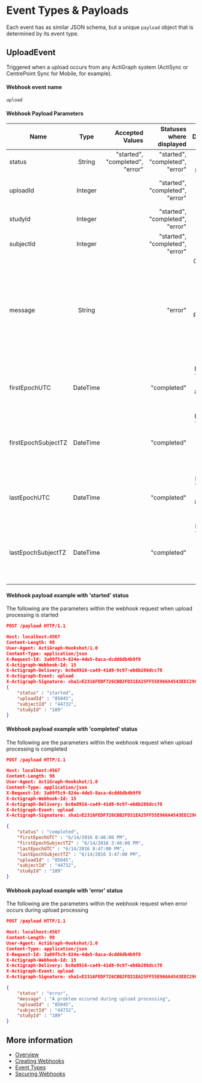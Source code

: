 # Event Types & Payloads

Each event has as similar JSON schema, but a unique `payload` object that is determined by its event type.

## UploadEvent
Triggered when a upload occurs from any ActiGraph system (ActiSync or CentrePoint Sync for Mobile, for example).

#### Webhook event name
`upload`


#### Webhook Payload Parameters

| Name        | Type | Accepted Values | Statuses where displayed | Description  |
| ------------- |:----------:|  -----: | -----: |  -----: |
| status      | String | "started", "completed", "error" | "started", "completed", "error" | Status of upload processing
| uploadId      | Integer    |   |  "started", "completed", "error" | Unique identifier for subject upload |
| studyId | Integer  |    | "started", "completed", "error" |  Unique identifier for study |
| subjectId | Integer     |   | "started", "completed", "error" |Unique identifier for subject |
| message | String  |  | "error"| Contents of error message if error occurs during upload processing. Parameter will only exist if the status equals 'error'. |
| firstEpochUTC | DateTime  |    | "completed"  | First Epoch Timestamp (in UTC) of added data from upload  |
| firstEpochSubjectTZ | DateTime      |   | "completed"  | First Epoch Timestamp (in subject's timezone) of added data from upload |
| lastEpochUTC | DateTime     |    | "completed" | Last Epoch Timestamp (in UTC) of added data from upload |
| lastEpochSubjectTZ | DateTime      |   | "completed" | Last Epoch Timestamp (in subject's timezone) of added data from upload  |



#### Webhook payload example with 'started' status
The following are the parameters within the webhook request when upload processing is started

```json
POST /payload HTTP/1.1

Host: localhost:4567
Content-Length: 98
User-Agent: ActiGraph-Hookshot/1.0
Content-Type: application/json
X-Request-Id: 3a09f5c9-824e-4de5-8aca-dcdd6db4b9f8
X-Actigraph-Webhook-Id: 15
X-Actigraph-Delivery: bc0e8916-ca49-41d8-9c97-eb6b286dcc78
X-Actigraph-Event: upload
X-Actigraph-Signature: sha1=E2316FEDF726CBB2FD31EA25FF55E966A4543EEC290944DA578ADB42CD0DE9D60A1435D120525074535BEABD083BFE7C0CB5451BBEFB5B55BC6C60A10449E34E
{
	"status" : "started",
	"uploadId" : "85045",
	"subjectId" : "44732",
	"studyId" : "189"
}


```

#### Webhook payload example with 'completed' status
The following are the parameters within the webhook request when upload processing is completed
```json
POST /payload HTTP/1.1

Host: localhost:4567
Content-Length: 98
User-Agent: ActiGraph-Hookshot/1.0
Content-Type: application/json
X-Request-Id: 3a09f5c9-824e-4de5-8aca-dcdd6db4b9f8
X-Actigraph-Webhook-Id: 15
X-Actigraph-Delivery: bc0e8916-ca49-41d8-9c97-eb6b286dcc78
X-Actigraph-Event: upload
X-Actigraph-Signature: sha1=E2316FEDF726CBB2FD31EA25FF55E966A4543EEC290944DA578ADB42CD0DE9D60A1435D120525074535BEABD083BFE7C0CB5451BBEFB5B55BC6C60A10449E34E

{
	"status" : "completed",
	"firstEpochUTC" : "6/14/2016 8:46:00 PM",
	"firstEpochSubjectTZ" : "6/14/2016 3:46:00 PM",
	"lastEpochUTC" : "6/14/2016 8:47:00 PM",
	"lastEpochSubjectTZ" : "6/14/2016 3:47:00 PM",
	"uploadId" : "85045",
	"subjectId" : "44732",
	"studyId" : "189"
}

```

#### Webhook payload example with 'error' status
The following are the parameters within the webhook request when error occurs during upload processing
```json
POST /payload HTTP/1.1

Host: localhost:4567
Content-Length: 98
User-Agent: ActiGraph-Hookshot/1.0
Content-Type: application/json
X-Request-Id: 3a09f5c9-824e-4de5-8aca-dcdd6db4b9f8
X-Actigraph-Webhook-Id: 15
X-Actigraph-Delivery: bc0e8916-ca49-41d8-9c97-eb6b286dcc78
X-Actigraph-Event: upload
X-Actigraph-Signature: sha1=E2316FEDF726CBB2FD31EA25FF55E966A4543EEC290944DA578ADB42CD0DE9D60A1435D120525074535BEABD083BFE7C0CB5451BBEFB5B55BC6C60A10449E34E

{
	"status" : "error",
	"message" : "A problem occured during upload processing",
	"uploadId" : "85045",
	"subjectId" : "44732",
	"studyId" : "189"
}

```

## More information

- [Overview](https://github.com/actigraph/WebhookDocumentation)
- [Creating Webhooks](creating_webhooks.md)
- [Event Types](event_types.md)
- [Securing Webhooks](securing_webhooks.md)
